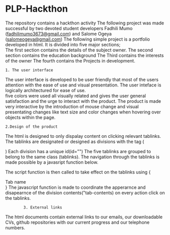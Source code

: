 # PLP-Hackthon
The repository contains a hackthon activity
The following project was made successful by two devoted student developers Fadhili Mumo (fadhilimumo3673@gmail.com) and Salome Ogeya  (salomeogeya@gmail.com)
The following simple project is a portfolio developed in html.
It is divided into five major sections;   
    The first section contains the details of the subject owner.
    The second section contains the education background
    The Third contains the interests of the owner
    The fourth contains the Projects in development.

    1. The user interface
The user interface is developed to be user friendly that most of the users attention with the ease of use and visual presentation.
The user inteface is logically architectured for ease of use.  
five colors were used all visually related and gives the user general satisfaction and the urge to interact with the product.
The product is made very interactive by the introduction of mouse change and visual presentating changes like text size and color changes when hovering over objects within the page. 


    2.Design of the product
The html is designed to only dispalay content on clicking relevant tablinks.
The tablinks are designated or designed as divisions with the tag (<div></div>)
Each division has a unique id(id="")
The five tablinks are grouped to belong to the same class (tablinks).
The navigation through the tablinks is made possible by a javasript function below.
<!-- creating a function called opentab with parameters (tabId) -->
<script>              
                  function opentab(tabId){
                   // Decalring a variable and storing the tabcontent value into it using method document.getElementsByClassName() -->
                      var tabContents=document.getElementsByClassName('tab-content');
                      var hide=document.getElementsByClassName('default');                      
                        //incrementing the value of the tab dispaly on each click using the for function
                        //assigning the value of i to the tabContents and hidding the previous values of the 
                        //[i] containing the tab contents using tabContents[i].style.display='none'; -->  
                      for(var i=0;i<tabContents.length; i++){
                            tabContents[i].style.display='none';                            
                       }
                       for(var i=0;i<hide.length; i++){
                        hide[i].style.display='none';
                   }
                        var tabs=document.getElementsByClassName('active-tab');
                        //incrementing the value of the tab display on each click using the for function
                        //assigning the value of i to the tabContents and removing the current content of active tab of the 
                        for(var i=0;i<tabs.length;i++){
                            tabs[1].classList.remove('tab-content');
                        }
                        document.getElementById(tabId).style.display='block';                        
                        //creating the connection between the function and the onlick action listerner.
                        document.querySelector('onclick="openTab(\''+tabId+'\')"]').classList.add('active-tab');
                    }
                    function hide(){
                      if(opentab(tabId)){
                        document.getElementById('open').style.display='none'
                      }
                    }
            </script>
The script function is then called to take effect on the tablinks using {
    <div class="tablinks" onclick="opentab('tab ID')"><f>Tab name</f></div>} 
The javascript function is made to coordinate the apperarnce and disapearnce of the division contents("tab-contents) on every action click on the tablinks.    

            3. External links
The html documents contain external links to our emails, our downloadable CVs, github repositories with our current progress and our telephone numbers.           
          

       
